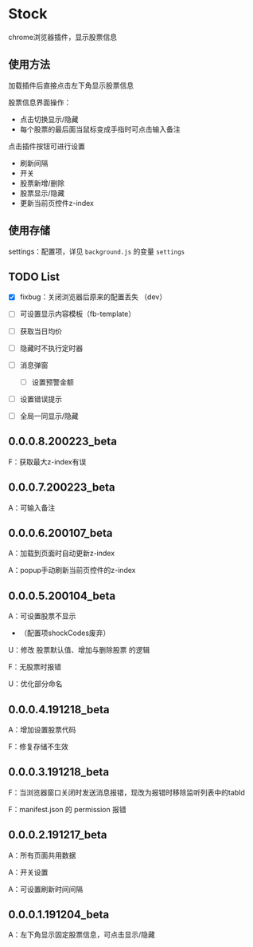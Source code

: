 # Stock

chrome浏览器插件，显示股票信息



## 使用方法

加载插件后直接点击左下角显示股票信息

股票信息界面操作：

- 点击切换显示/隐藏
- 每个股票的最后面当鼠标变成手指时可点击输入备注

点击插件按钮可进行设置

- 刷新间隔
- 开关
- 股票新增/删除
- 股票显示/隐藏
- 更新当前页控件z-index



## 使用存储

settings：配置项，详见 `background.js` 的变量 `settings`



## TODO List

- [x] fixbug：关闭浏览器后原来的配置丢失 （dev）
- [ ] 可设置显示内容模板（fb-template）
- [ ] 获取当日均价
- [ ] 隐藏时不执行定时器
- [ ] 消息弹窗
  - [ ] 设置预警金额
- [ ] 设置错误提示
- [ ] 全局一同显示/隐藏



## 0.0.0.8.200223_beta

F：获取最大z-index有误

## 0.0.0.7.200223_beta

A：可输入备注

## 0.0.0.6.200107_beta

A：加载到页面时自动更新z-index

A：popup手动刷新当前页控件的z-index

## 0.0.0.5.200104_beta

A：可设置股票不显示

- （配置项shockCodes废弃）

U：修改 股票默认值、增加与删除股票 的逻辑

F：无股票时报错

U：优化部分命名

## 0.0.0.4.191218_beta

A：增加设置股票代码

F：修复存储不生效

## 0.0.0.3.191218_beta

F：当浏览器窗口关闭时发送消息报错，现改为报错时移除监听列表中的tabId

F：manifest.json 的 permission 报错



## 0.0.0.2.191217_beta

A：所有页面共用数据

A：开关设置

A：可设置刷新时间间隔


## 0.0.0.1.191204_beta

A：左下角显示固定股票信息，可点击显示/隐藏

